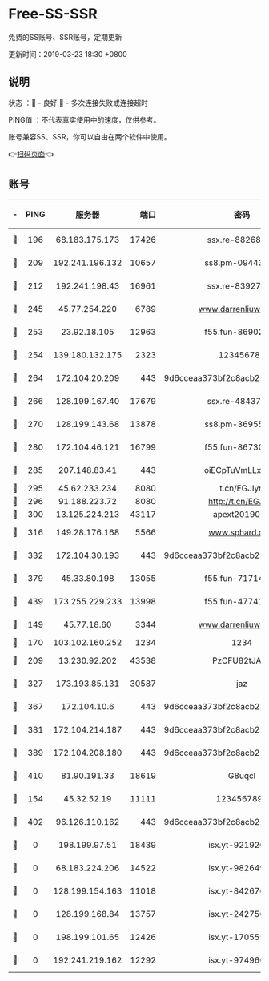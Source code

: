 # Free-SS-SSR

免费的SS账号、SSR账号，定期更新

更新时间：2019-03-23 18:30 +0800

## 说明

状态     ：🙂 - 良好 🙁 - 多次连接失败或连接超时

PING值   ：不代表真实使用中的速度，仅供参考。

账号兼容SS、SSR，你可以自由在两个软件中使用。

👉[扫码页面](https://liesauer.github.io/Free-SS-SSR/)👈

## 账号

|-|PING|服务器|端口|密码|加密方式|区域|
|:----:|:----:|:-----:|-----:|:----:|:----:|:----:|
|🙂|196|68.183.175.173|17426|ssx.re-88268123|aes-256-cfb|US|
|🙂|209|192.241.196.132|10657|ss8.pm-09443991|aes-256-cfb|US|
|🙂|212|192.241.198.43|16961|ssx.re-83927366|aes-256-cfb|US|
|🙂|245|45.77.254.220|6789|www.darrenliuwei.com|aes-256-cfb|SG|
|🙂|253|23.92.18.105|12963|f55.fun-86902883|aes-256-cfb|US|
|🙂|254|139.180.132.175|2323|123456789|aes-256-cfb|SG|
|🙂|264|172.104.20.209|443|9d6cceaa373bf2c8acb22e60b6a58be6|aes-256-cfb|US|
|🙂|266|128.199.167.40|17679|ssx.re-48437316|aes-256-cfb|SG|
|🙂|270|128.199.143.68|13878|ss8.pm-36955198|aes-256-cfb|SG|
|🙂|280|172.104.46.121|16799|f55.fun-86730796|aes-256-cfb|SG|
|🙂|285|207.148.83.41|443|oiECpTuVmLLxk4Ts|aes-256-cfb|AU|
|🙂|295|45.62.233.234|8080|t.cn/EGJIyrl|rc4-md5|CA|
|🙂|296|91.188.223.72|8080|http://t.cn/EGJIyrl|rc4-md5|RU|
|🙂|300|13.125.224.213|43117|apext2019005|chacha20|KR|
|🙂|316|149.28.176.168|5566|www.sphard.com|aes-256-cfb|AU|
|🙂|332|172.104.30.193|443|9d6cceaa373bf2c8acb22e60b6a58be6|aes-256-cfb|US|
|🙂|379|45.33.80.198|13055|f55.fun-71714791|aes-256-cfb|US|
|🙂|439|173.255.229.233|13998|f55.fun-47741673|aes-256-cfb|US|
|🙂|149|45.77.18.60|3344|www.darrenliuwei.com|aes-256-cfb|JP|
|🙂|170|103.102.160.252|1234|1234|rc4-md5|JP|
|🙂|209|13.230.92.202|43538|PzCFU82tJAdZ|aes-256-cfb|JP|
|🙂|327|173.193.85.131|30587|jaz|aes-256-cfb|US|
|🙂|367|172.104.10.6|443|9d6cceaa373bf2c8acb22e60b6a58be6|aes-256-cfb|US|
|🙂|381|172.104.214.187|443|9d6cceaa373bf2c8acb22e60b6a58be6|aes-256-cfb|US|
|🙂|389|172.104.208.180|443|9d6cceaa373bf2c8acb22e60b6a58be6|aes-256-cfb|US|
|🙂|410|81.90.191.33|18619|G8uqcl|aes-256-cfb|US|
|🙁|154|45.32.52.19|11111|1234567890|aes-256-cfb|JP|
|🙁|402|96.126.110.162|443|9d6cceaa373bf2c8acb22e60b6a58be6|aes-256-cfb|US|
|🙁|0|198.199.97.51|18439|isx.yt-92192030|aes-256-cfb|US|
|🙁|0|68.183.224.206|14522|isx.yt-98264909|aes-256-cfb|SG|
|🙁|0|128.199.154.163|11018|isx.yt-84267636|aes-256-cfb|SG|
|🙁|0|128.199.168.84|13757|isx.yt-24275620|aes-256-cfb|SG|
|🙁|0|198.199.101.65|12426|isx.yt-17055580|aes-256-cfb|US|
|🙁|0|192.241.219.162|12292|isx.yt-97496097|aes-256-cfb|US|
